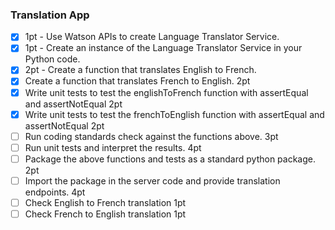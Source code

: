 ### Translation App

- [X]  1pt - Use Watson APIs to create Language Translator Service. 
- [X]  1pt - Create an instance of the Language Translator Service in your Python code. 
- [X]  2pt - Create a function that translates English to French. 
- [X]  Create a function that translates French to English. 2pt
- [X]  Write unit tests to test the englishToFrench function with assertEqual and assertNotEqual  2pt
- [X]  Write unit tests to test the frenchToEnglish function with assertEqual and assertNotEqual  2pt
- [ ]  Run coding standards check against the functions above. 3pt
- [ ]  Run unit tests and interpret the results. 4pt
- [ ]  Package the above functions and tests as a standard python package. 2pt
- [ ]  Import the package in the server code and provide translation endpoints. 4pt
- [ ]  Check English to French translation 1pt
- [ ]  Check French to English translation 1pt